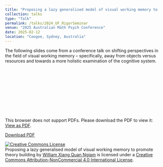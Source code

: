 ```yaml
---
title: "Proposing a lazy generalised model of visual working memory to promote theory building"
collection: talks
type: "Talk"
permalink: /talks/2024_UF_RigorSeminar
venue: "2025 Australian Math Psych Conference"
date: 2025-02-12
location: "Coogee, Sydney, Australia"
---
```


The following slides come from a conference talk on shifting perspectives in the field of visual working memory – specifically, away from objects versus resources and towards a more holistic examination of the cognitive system.

<object data="https://williamngiam.github.io/files/slides/2025_AMPC.pdf" type="application/pdf" width="700px" height="584px">
    <embed src="https://williamngiam.github.io/files/slides/2025_AMPC.pdf">
        <p>This browser does not support PDFs. Please download the PDF to view it: <a href="https://williamngiam.github.io/files/slides/2024_UFlorida_RigorSeminar.pdf">View as PDF</a>.</p>
    </embed>
</object>

<u><a href="https://williamngiam.github.io/files/slides/2025_AMPC.pdf">Download PDF</a></u>



<a rel="license" href="http://creativecommons.org/licenses/by-nc/4.0/"><img alt="Creative Commons License" style="border-width:0" src="https://i.creativecommons.org/l/by-nc/4.0/88x31.png" /></a><br /><span xmlns:dct="http://purl.org/dc/terms/" property="dct:title">Proposing a lazy generalised model of visual working memory to promote theory building</span> by <a xmlns:cc="http://creativecommons.org/ns#" href="https://williamngiam.github.io/talks/slides/2024_UFlorida_RigorSeminar.pdf" property="cc:attributionName" rel="cc:attributionURL">William Xiang Quan Ngiam</a> is licensed under a <a rel="license" href="http://creativecommons.org/licenses/by-nc/4.0/">Creative Commons Attribution-NonCommercial 4.0 International License</a>.
